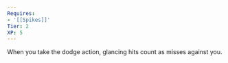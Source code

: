 ```yaml
---
Requires:
- '[[Spikes]]'
Tier: 2
XP: 5
---
```


When you take the dodge action, glancing hits count as misses against you.